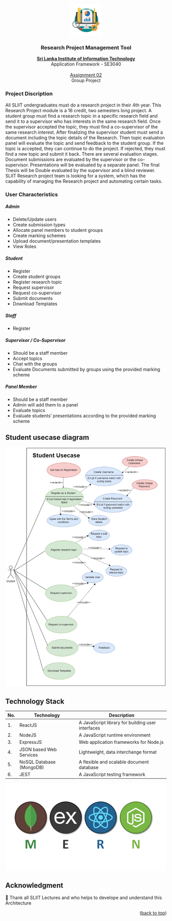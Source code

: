 <!-- PROJECT LOGO -->
<br />
<div align="center">
  <a href="https://github.com/AnuththaraBasnayaka/HotelManagementSystem">
    <img src="images/researchlogo.png" alt="Logo" width="100" height="100">
  </a>

  <h3 align="center">Research Project Management Tool </h3>

  <p align="center">
    <a href="https://www.sliit.lk/"><strong>Sri Lanka Institute of Information Technology</strong></a>
    <br />
    Application Framework - SE3040
    <br />
    <br />
    <a href="#">Assignment 02 </a>
    <br />
    Group Project
    <br />     
  </p>
</div>

<!-- ABOUT THE PROJECT -->
### Project Discription
All SLIIT undergraduates must do a research project in their 4th year. This Research Project 
module is a 16 credit, two semesters long project. A student group must find a research topic in 
a specific research field and send it to a supervisor who has interests in the same research field. 
Once the supervisor accepted the topic, they must find a co-supervisor of the same research 
interest.
After finalizing the supervisor student must send a document including the topic details of the 
Research. Then topic evaluation panel will evaluate the topic and send feedback to the student 
group. If the topic is accepted, they can continue to do the project. If rejected, they must find a 
new topic and submit it back.
There are several evaluation stages. Document submissions are evaluated by the supervisor or 
the co-supervisor. Presentations will be evaluated by a separate panel. The final Thesis will be 
Double evaluated by the supervisor and a blind reviewer.
SLIIT Research project team is looking for a system, which has the capability of managing the 
Research project and automating certain tasks.

### User Characteristics

##### Admin
- Delete/Update users
- Create submission types
- Allocate panel members to student groups
- Create marking schemes
- Upload document/presentation templates
- View Roles

##### Student
- Register
- Create student groups
- Register research topic
- Request supervisor
- Request co-supervisor
- Submit documents
- Download Templates

##### Staff
- Register

##### Supervisor / Co-Supervisor
- Should be a staff member
- Accept topics
- Chat with the groups
- Evaluate Documents submitted by groups using the provided marking scheme

##### Panel Member
- Should be a staff member
- Admin will add them to a panel
- Evaluate topics
- Evaluate students’ presentations according to the provided marking scheme

## Student usecase diagram
 <img src="images/usecasediagram.png" alt="diagram">
 
<!-- TECHNOLOGY -->
## Technology Stack

 | No. | Technology           | Description                                       |
| --- | --------------------| ------------------------------------------------- |
| 1.  | ReactJS              | A JavaScript library for building user interfaces |
| 2.  | NodeJS               | A JavaScript runtime environment                 |
| 3.  | ExpressJS   | Web application frameworks for Node.js           |
| 4.  | JSON based Web Services | Lightweight, data interchange format             |
| 5.  | NoSQL Database (MongoDB) | A flexible and scalable document database      |
| 6.  | JEST                 | A JavaScript testing framework     

 <img src="images/mern.png" alt="mern" >
<!-- ACKNOWLEDGMENTS -->

## Acknowledgment
🚀 Thank all SLIIT Lectures and who helps to develope and understand this Architecture

<p align="right">(<a href="#top">back to top</a>)</p>



